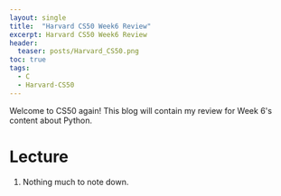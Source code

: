 ```yaml
---
layout: single
title:  "Harvard CS50 Week6 Review"
excerpt: Harvard CS50 Week6 Review
header:
  teaser: posts/Harvard_CS50.png
toc: true
tags:
  - C
  - Harvard-CS50
---
```


Welcome to CS50 again! This blog will contain my review for Week 6's content about Python.

# Lecture
1. Nothing much to note down.
